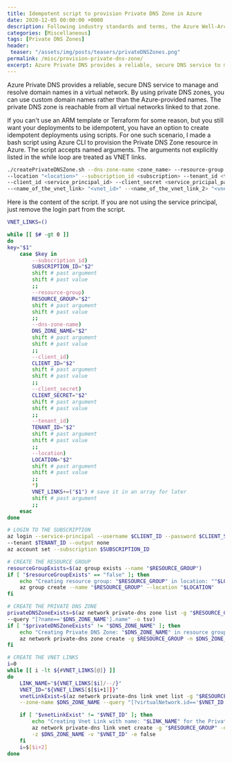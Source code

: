 ```yaml
---
title: Idempotent script to provision Private DNS Zone in Azure
date: 2020-12-05 00:00:00 +0000
description: Following industry standards and terms, the Azure Well-Architected Framework provides a set of Azure architecture best practices that support your cloud solution success.
categories: [Miscellaneous]
tags: [Private DNS Zones]
header:
 teaser: "/assets/img/posts/teasers/privateDNSZones.png"
permalink: /misc/provision-private-dns-zone/
excerpt: Azure Private DNS provides a reliable, secure DNS service to manage and resolve domain names in a virtual network. By using private DNS zones, you can use custom domain names rather than the Azure-provided names. The private DNS zone is reachable from all virtual networks linked to that zone. If, for some reason, you can't use an ARM template or Terraform, but you still want your deployments to be idempotent, you have an option to create idempotent deployments using scripts.
---
```

Azure Private DNS provides a reliable, secure DNS service to manage and resolve domain names in a virtual network. By using private DNS zones, you can use custom domain names rather than the Azure-provided names. The private DNS zone is reachable from all virtual networks linked to that zone.

If you can't use an ARM template or Terraform for some reason, but you still want your deployments to be idempotent, you have an option to create idempotent deployments using scripts. For one such scenario, I made a bash script using Azure CLI to provision the Private DNS Zone resource in Azure.
The script accepts named arguments. The arguments not explicitly listed in the while loop are treated as VNET links.    
```bash
./createPrivateDNSZone.sh --dns-zone-name <zone_name> --resource-group <resource_group> \
--location "<location>" --subscription_id <subscription> --tenant_id <tenant_id> \
--client_id <service_principal_id> --client_secret <service_pricipal_password> \
--<name_of_the_vnet_link> "<vnet_id>" --<name_of_the_vnet_link_2> "<vnet_id>"
```

Here is the content of the script. If you are not using the service principal, just remove the login part from the script. 
```bash
VNET_LINKS=()

while [[ $# -gt 0 ]]
do
key="$1"
    case $key in
        --subscription_id)
        SUBSCRIPTION_ID="$2"
        shift # past argument
        shift # past value
        ;;
        --resource-group)
        RESOURCE_GROUP="$2"
        shift # past argument
        shift # past value
        ;;
        --dns-zone-name)
        DNS_ZONE_NAME="$2"
        shift # past argument
        shift # past value
        ;;   
        --client_id)
        CLIENT_ID="$2"
        shift # past argument
        shift # past value
        ;;
        --client_secret)
        CLIENT_SECRET="$2"
        shift # past argument
        shift # past value
        ;;
        --tenant_id)
        TENANT_ID="$2"
        shift # past argument
        shift # past value
        ;;
        --location)
        LOCATION="$2"
        shift # past argument
        shift # past value
        ;;
        *)  
        VNET_LINKS+=("$1") # save it in an array for later
        shift # past argument    
        ;;
    esac
done

# LOGIN TO THE SUBSCRIPTION
az login --service-principal --username $CLIENT_ID --password $CLIENT_SECRET \
--tenant $TENANT_ID --output none
az account set --subscription $SUBSCRIPTION_ID

# CREATE THE RESOURCE GROUP
resourceGroupExists=$(az group exists --name "$RESOURCE_GROUP")
if [ "$resourceGroupExists" == "false" ]; then 
    echo "Creating resource group: "$RESOURCE_GROUP" in location: ""$LOCATION"
    az group create --name "$RESOURCE_GROUP" --location "$LOCATION"
fi

# CREATE THE PRIVATE DNS ZONE
privateDNSZoneExists=$(az network private-dns zone list -g "$RESOURCE_GROUP" \
--query "[?name=='$DNS_ZONE_NAME'].name" -o tsv)
if [ "$privateDNSZoneExists" != "$DNS_ZONE_NAME" ]; then
    echo "Creating Private DNS Zone: "$DNS_ZONE_NAME" in resource group: "$RESOURCE_GROUP
    az network private-dns zone create -g $RESOURCE_GROUP -n $DNS_ZONE_NAME
fi

# CREATE THE VNET LINKS
i=0 
while [[ i -lt ${#VNET_LINKS[@]} ]]
do    
    LINK_NAME="${VNET_LINKS[$i]/--/}"
    VNET_ID="${VNET_LINKS[$[$i+1]]}"
    vnetLinkExist=$(az network private-dns link vnet list -g "$RESOURCE_GROUP" \
    --zone-name $DNS_ZONE_NAME --query "[?virtualNetwork.id=='$VNET_ID'].virtualNetwork.id" -o tsv)

    if [ "$vnetLinkExist" != "$VNET_ID" ]; then
        echo "Creating Vnet Link with name: "$LINK_NAME" for the Private DNS Zone: "$DNS_ZONE_NAME" to the VNET: ""$VNET_ID"
        az network private-dns link vnet create -g "$RESOURCE_GROUP" -n $LINK_NAME \
        -z $DNS_ZONE_NAME -v "$VNET_ID" -e false
    fi
    i=$[$i+2]    
done
 ```